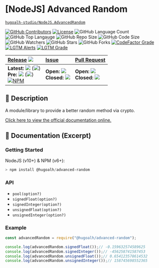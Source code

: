 # \[NodeJS\] Advanced Random

[`hugoalh-studio/NodeJS.AdvancedRandom`](https://github.com/hugoalh-studio/NodeJS.AdvancedRandom)

[![GitHub Contributors](https://img.shields.io/github/contributors/hugoalh-studio/NodeJS.AdvancedRandom?logo=github&logoColor=ffffff&style=flat-square)](https://github.com/hugoalh-studio/NodeJS.AdvancedRandom/graphs/contributors)
[![License](https://img.shields.io/github/license/hugoalh-studio/NodeJS.AdvancedRandom?logo=github&logoColor=ffffff&style=flat-square)](./LICENSE.md)
![GitHub Language Count](https://img.shields.io/github/languages/count/hugoalh-studio/NodeJS.AdvancedRandom?logo=github&logoColor=ffffff&style=flat-square)
![GitHub Top Langauge](https://img.shields.io/github/languages/top/hugoalh-studio/NodeJS.AdvancedRandom?logo=github&logoColor=ffffff&style=flat-square)
![GitHub Repo Size](https://img.shields.io/github/repo-size/hugoalh-studio/NodeJS.AdvancedRandom?logo=github&logoColor=ffffff&style=flat-square)
![GitHub Code Size](https://img.shields.io/github/languages/code-size/hugoalh-studio/NodeJS.AdvancedRandom?logo=github&logoColor=ffffff&style=flat-square)
![GitHub Watchers](https://img.shields.io/github/watchers/hugoalh-studio/NodeJS.AdvancedRandom?logo=github&logoColor=ffffff&style=flat-square)
![GitHub Stars](https://img.shields.io/github/stars/hugoalh-studio/NodeJS.AdvancedRandom?logo=github&logoColor=ffffff&style=flat-square)
![GitHub Forks](https://img.shields.io/github/forks/hugoalh-studio/NodeJS.AdvancedRandom?logo=github&logoColor=ffffff&style=flat-square)
[![CodeFactor Grade](https://img.shields.io/codefactor/grade/github/hugoalh-studio/NodeJS.AdvancedRandom?logo=codefactor&logoColor=ffffff&style=flat-square)](https://www.codefactor.io/repository/github/hugoalh-studio/nodejs.advancedrandom)
[![LGTM Alerts](https://img.shields.io/lgtm/alerts/g/hugoalh-studio/NodeJS.AdvancedRandom.svg?label=%20&logo=lgtm&logoColor=ffffff&style=flat-square)](https://lgtm.com/projects/g/hugoalh-studio/NodeJS.AdvancedRandom/alerts)
[![LGTM Grade](https://img.shields.io/lgtm/grade/javascript/g/hugoalh-studio/NodeJS.AdvancedRandom.svg?logo=lgtm&logoColor=ffffff&style=flat-square)](https://lgtm.com/projects/g/hugoalh-studio/NodeJS.AdvancedRandom/context:javascript)

| **[Release](https://github.com/hugoalh-studio/NodeJS.AdvancedRandom/releases)** ![](https://img.shields.io/github/downloads/hugoalh-studio/NodeJS.AdvancedRandom/total?style=flat-square&color=000000&label=%20) | **[Issue](https://github.com/hugoalh-studio/NodeJS.AdvancedRandom/issues?q=is%3Aissue)** | **[Pull Request](https://github.com/hugoalh-studio/NodeJS.AdvancedRandom/pulls?q=is%3Apr)** |
|:----|:----|:----|
| **Latest:** ![](https://img.shields.io/github/release/hugoalh-studio/NodeJS.AdvancedRandom?sort=semver&style=flat-square&color=000000&label=%20) (![](https://img.shields.io/github/release-date/hugoalh-studio/NodeJS.AdvancedRandom?style=flat-square&color=000000&label=%20))<br />**Pre:** ![](https://img.shields.io/github/release/hugoalh-studio/NodeJS.AdvancedRandom?include_prereleases&sort=semver&style=flat-square&color=000000&label=%20) (![](https://img.shields.io/github/release-date-pre/hugoalh-studio/NodeJS.AdvancedRandom?style=flat-square&color=000000&label=%20))<br />[![NPM](https://img.shields.io/npm/v/@hugoalh/advanced-random?logo=npm&logoColor=ffffff&style=flat-square)](https://www.npmjs.com/package/@hugoalh/advanced-random) | **Open:** ![](https://img.shields.io/github/issues-raw/hugoalh-studio/NodeJS.AdvancedRandom?style=flat-square&color=000000&label=%20)<br />**Closed:** ![](https://img.shields.io/github/issues-closed-raw/hugoalh-studio/NodeJS.AdvancedRandom?style=flat-square&color=000000&label=%20) | **Open:** ![](https://img.shields.io/github/issues-pr-raw/hugoalh-studio/NodeJS.AdvancedRandom?style=flat-square&color=000000&label=%20)<br />**Closed:** ![](https://img.shields.io/github/issues-pr-closed-raw/hugoalh-studio/NodeJS.AdvancedRandom?style=flat-square&color=000000&label=%20) |

## 📜 Description

A module/library to provide a better random method via crypto.

[Click here to view the official documentation online.](https://github.com/hugoalh-studio/NodeJS.AdvancedRandom/wiki)

## 📄 Documentation (Excerpt)

### Getting Started

NodeJS (v10+) & NPM (v6+):

```powershell
> npm install @hugoalh/advanced-random
```

### API

- `pool(option?)`
- `signedFloat(option?)`
- `signedInteger(option?)`
- `unsignedFloat(option?)`
- `unsignedInteger(option?)`

### Example

```javascript
const advancedRandom = require("@hugoalh/advanced-random");

console.log(advancedRandom.signedFloat());// -0.159632574589625
console.log(advancedRandom.signedInteger());// -456258741587453
console.log(advancedRandom.unsignedFloat());// 0.654123578614532
console.log(advancedRandom.unsignedInteger());// 158745698552365
```
